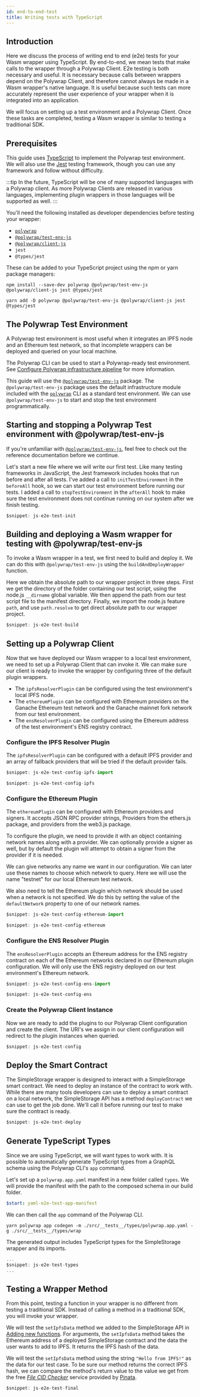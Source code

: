 ```yaml
---
id: end-to-end-test
title: Writing tests with TypeScript
---
```


## **Introduction**

Here we discuss the process of writing end to end (e2e) tests for your Wasm wrapper using TypeScript. 
By end-to-end, we mean tests that make calls to the wrapper through a Polywrap Client. 
E2e testing is both necessary and useful. 
It is necessary because calls between wrappers depend on the Polywrap Client, and therefore cannot always be made in a 
Wasm wrapper's native language. 
It is useful because such tests can more accurately represent the user experience of your wrapper when it is integrated 
into an application.

We will focus on setting up a test environment and a Polywrap Client. Once these tasks are completed, testing
a Wasm wrapper is similar to testing a traditional SDK.

## **Prerequisites**

This guide uses [TypeScript](https://www.typescriptlang.org/) to implement the Polywrap test environment. We will also
use the [Jest](https://jestjs.io/) testing framework, though you can use any framework and follow without difficulty.

:::tip
In the future, TypeScript will be one of many supported languages with a Polywrap client.
As more Polywrap Clients are released in various languages, implementing plugin wrappers in those languages will be supported as well.
:::

You'll need the following installed as developer dependencies before testing your wrapper:

- [`polywrap`](../../reference/cli/polywrap-cli)
- [`@polywrap/test-env-js`](../../reference/clients/js/libraries/test-env-js)
- [`@polywrap/client-js`](../../reference/clients/js/client-js)
- `jest`
- `@types/jest`

These can be added to your TypeScript project using the npm or yarn package managers:
```
npm install --save-dev polywrap @polywrap/test-env-js @polywrap/client-js jest @types/jest
```
```
yarn add -D polywrap @polywrap/test-env-js @polywrap/client-js jest @types/jest
```

## **The Polywrap Test Environment**

A Polywrap test environment is most useful when it integrates an IPFS node and an Ethereum test network, so that incomplete 
wrappers can be deployed and queried on your local machine.

The Polywrap CLI can be used to start a Polywrap-ready test environment.
See [Configure Polywrap infrastructure pipeline](./infra-pipeline) for more information.

This guide will use the [`@polywrap/test-env-js`](../../reference/clients/js/libraries/test-env-js) package.
The `@polywrap/test-env-js` package uses the default infrastructure module included with the [`polywrap`](../../reference/cli/polywrap-cli) CLI as a standard test environment.
We can use `@polywrap/test-env-js` to start and stop the test environment programmatically.

## **Starting and stopping a Polywrap Test environment with @polywrap/test-env-js**

If you're unfamiliar with [`@polywrap/test-env-js`](../../reference/clients/js/libraries/test-env-js), feel free to check 
out the reference documentation before we continue.

Let's start a new file where we will write our first test. Like many testing frameworks in
JavaScript, the Jest framework includes hooks that run before and after all tests. I've added a call to `initTestEnvironment`
in the `beforeAll` hook, so we can start our test environment before running our tests. I added a call to `stopTestEnvironment` 
in the `afterAll` hook to make sure the test environment does not continue running on our system after we finish testing.

```typescript
$snippet: js-e2e-test-init
```

## **Building and deploying a Wasm wrapper for testing with @polywrap/test-env-js**

To invoke a Wasm wrapper in a test, we first need to build and deploy it. We can do this with `@polywrap/test-env-js` using
the `buildAndDeployWrapper` function. 

Here we obtain the absolute path to our wrapper project in three steps. First we get the directory of the folder containing
our test script, using the node.js `__dirname` global variable. We then append the path from our test script file to the
manifest directory. Finally, we import the node.js feature `path`, and use `path.resolve` to get direct absolute path to
our wrapper project.

```typescript
$snippet: js-e2e-test-build
```

## **Setting up a Polywrap Client**

Now that we have deployed our Wasm wrapper to a local test environment, we need to set up a Polywrap Client that can
invoke it. We can make sure our client is ready to invoke the wrapper by configuring three of the default plugin wrappers.

- The `ipfsResolverPlugin` can be configured using the test environment's local IPFS node.
- The `ethereumPlugin` can be configured with Ethereum providers on the Ganache Ethereum test network and the Ganache
mainnet fork network from our test environment.
- The `ensResolverPlugin` can be configured using the Ethereum address of the test environment's ENS registry contract.

### **Configure the IPFS Resolver Plugin**

The `ipfsResolverPlugin` can be configured with a default IPFS provider and an array of fallback providers that will be tried if
the default provider fails.

```typescript
$snippet: js-e2e-test-config-ipfs-import

$snippet: js-e2e-test-config-ipfs
```

### **Configure the Ethereum Plugin**

The `ethereumPlugin` can be configured with Ethereum providers and signers. It accepts JSON RPC provider strings, 
Providers from the ethers.js package, and providers from the web3.js package.

To configure the plugin, we need to provide it with an object containing network names along with a provider. We can
optionally provide a signer as well, but by default the plugin will attempt to obtain a signer from the provider if it
is needed.

We can give networks any name we want in our configuration. We can later use these names to choose which network to 
query. Here we will use the name "testnet" for our local Ethereum test network.

We also need to tell the Ethereum plugin which network should be used when a network is not specified. We do this by
setting the value of the `defaultNetwork` property to one of our network names.

```typescript
$snippet: js-e2e-test-config-ethereum-import

$snippet: js-e2e-test-config-ethereum
```

### **Configure the ENS Resolver Plugin**

The `ensResolverPlugin` accepts an Ethereum address for the ENS registry contract on each of the Ethereum networks declared
in our Ethereum plugin configuration. We will only use the ENS registry deployed on our test environment's Ethereum
network.

```typescript
$snippet: js-e2e-test-config-ens-import

$snippet: js-e2e-test-config-ens
```

### **Create the Polywrap Client Instance**

Now we are ready to add the plugins to our Polywrap Client configuration and create the client. The URI's we assign in
our client configuration will redirect to the plugin instances when queried.

```typescript
$snippet: js-e2e-test-config
```

## **Deploy the Smart Contract**

The SimpleStorage wrapper is designed to interact with a SimpleStorage smart contract. We need to deploy an
instance of the contract to work with. While there are many tools developers can use to deploy a smart contract on a
local network, the SimpleStorage API has a method `deployContract` we can use to get the job done. We'll call it before
running our test to make sure the contract is ready.

```typescript
$snippet: js-e2e-test-deploy
```

## **Generate TypeScript Types**

Since we are using TypeScript, we will want types to work with. It is possible to automatically generate TypeScript
types from a GraphQL schema using the Polywrap CLI's `app` command. 

Let's set up a `polywrap.app.yaml` manifest in a new folder called `types`. 
We will provide the manifest with the path to the composed schema in our build folder.

```yaml title="polywrap.app.yaml"
$start: yaml-e2e-test-app-manifest
```

We can then call the `app` command of the Polywrap CLI.

```shell
yarn polywrap app codegen -m ./src/__tests__/types/polywrap.app.yaml -g ./src/__tests__/types/wrap
```

The generated output includes TypeScript types for the SimpleStorage wrapper and its imports.

```typescript title="types.ts"
...
$snippet: js-e2e-test-types
...
```

## **Testing a Wrapper Method**

From this point, testing a function in your wrapper is no different from testing a traditional SDK. Instead of calling
a method in a traditional SDK, you will invoke your wrapper.

We will test the `setIpfsData` method we added to the SimpleStorage API in [Adding new functions](../create-wasm-wrappers/tutorial/adding-new-functions). 
For arguments, the `setIpfsData` method takes the Ethereum address of a deployed SimpleStorage contract and the data 
the user wants to add to IPFS. It returns the IPFS hash of the data.

We will test the `setIpfsData` method using the string `"Hello from IPFS!"` as the data for our test case. To be sure
our method returns the correct IPFS hash, we can compare the method's return value to the value we get from the free 
[*File CID Checker*](https://app.pinata.cloud/cidchecker) service provided by [Pinata](https://www.pinata.cloud/).

```typescript title="Final test file"
$snippet: js-e2e-test-final
```